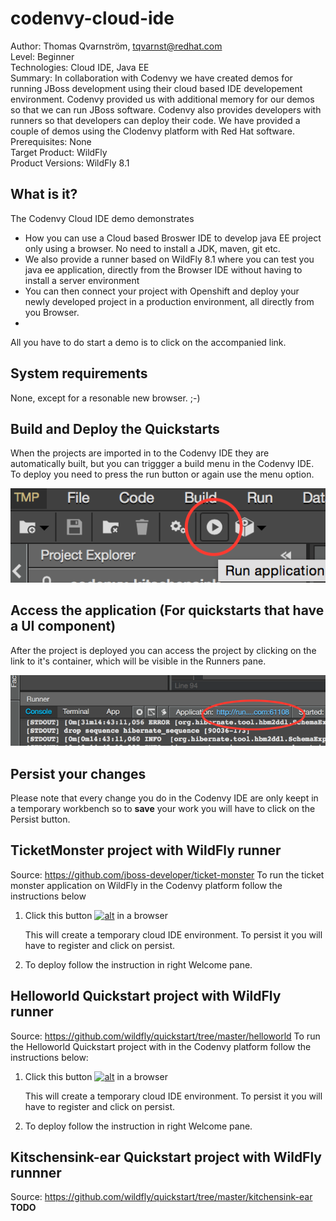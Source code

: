 codenvy-cloud-ide
=================
Author: Thomas Qvarnström, tqvarnst@redhat.com  
Level: Beginner  
Technologies: Cloud IDE, Java EE   
Summary: In collaboration with Codenvy we have created demos for running JBoss development using their cloud based IDE developement environment. Codenvy provided us with additional memory for our demos so that we can run JBoss software. Codenvy also provides developers with runners so that developers can deploy their code. We have provided a couple of demos using the Clodenvy platform with Red Hat software.   
Prerequisites: None  
Target Product: WildFly  
Product Versions: WildFly 8.1  

What is it?
-----------
The Codenvy Cloud IDE demo demonstrates
 * How you can use a Cloud based Broswer IDE to develop java EE project only using a browser. No need to install a JDK, maven, git etc.
 * We also provide a runner based on WildFly 8.1 where you can test you java ee application, directly from the Browser IDE without having to install a server environment
 * You can then connect your project with Openshift and deploy your newly developed project in a production environment, all directly from you Browser.
 * 

All you have to do start a demo is to click on the accompanied link.

System requirements
-------------------
None, except for a resonable new browser. ;-)


Build and Deploy the Quickstarts
-------------------------
When the projects are imported in to the Codenvy IDE they are automatically built, but you can triggger a build menu in the Codenvy IDE. To deploy you need to press the run button or again use the menu option.

![Run button](images/run.png)

Access the application (For quickstarts that have a UI component)
---------------------
After the project is deployed you can access the project by clicking on the link to it's container, which will be visible in the Runners pane.

![Run button](images/openlink.png)

Persist your changes
--------------------
Please note that every change you do in the Codenvy IDE are only keept in a temporary workbench so to **save** your work you will have to click on the Persist button.





TicketMonster project with WildFly runner
---------------------
Source: <https://github.com/jboss-developer/ticket-monster>
To run the ticket monster application on WildFly in the Codenvy platform follow the instructions below

1. Click this button [![alt](https://codenvy.com/factory/resources/factory-dark.png)](https://codenvy.com/f?id=cxdvi3ruk4eikwyg) in a browser

	This will create a temporary cloud IDE environment. To persist it you will have to register and click on persist.
	
2. To deploy follow the instruction in right Welcome pane.

## Helloworld Quickstart project with WildFly runner
Source: https://github.com/wildfly/quickstart/tree/master/helloworld
To run the Helloworld Quickstart project with in the Codenvy platform follow the instructions below:

1. Click this button [![alt](https://codenvy.com/factory/resources/factory-dark.png)](https://codenvy.com/f?id=k60dis66yra5rk5q) in a browser

	This will create a temporary cloud IDE environment. To persist it you will have to register and click on persist.
	
2. To deploy follow the instruction in right Welcome pane.


## Kitschensink-ear Quickstart project with WildFly runnner
Source: https://github.com/wildfly/quickstart/tree/master/kitchensink-ear
**TODO**






